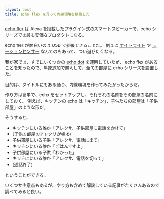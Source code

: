 ```yaml
---
layout: post
title: echo flex を買って内線環境を構築した
---
```


[echo flex](https://www.amazon.co.jp/dp/B07PGX7GC9/ref=cm_sw_r_tw_dp_x_FlJlFbVZEFH2Z) は
Alexa を搭載したプラグイン式のスマートスピーカーで、echo シリーズでは最も安価なプロダクトになる。

echo flex が面白いのは USB で拡張できることだ。
例えば [ナイトライト](https://www.amazon.co.jp/dp/B07VDPY2RL/ref=cm_sw_r_tw_dp_x_EDJlFbSQ0EZQX) や
[モーションセンサー](https://www.amazon.co.jp/dp/B07VF43BG1/ref=cm_sw_r_tw_dp_x_bAJlFbBZEN6X6) なんてのもあって、つい遊びたくなる。

我が家では、すでにいくつかの [echo dot](https://www.amazon.co.jp/dp/B07PFFMQ64/ref=cm_sw_r_tw_dp_x_KqJlFb8Y829YG) を運用していたが、
echo flex があることを知ったので、早速追加で購入して、全ての部屋に echo シリーズを設置した。

目的は、タイトルにもある通り、内線環境を作ってみたかったからだ。

作り方は簡単で、echo をセットアップし、それぞれの名前をその部屋の名前にしておく。
例えば、キッチンの echo は「キッチン」、子供たちの部屋は「子供部屋」のような形だ。

そうすると、

- キッチンにいる誰か「アレクサ、子供部屋に電話をかけて」
- (子供の部屋のアレクサが鳴る)
- 子供部屋にいる子供「アレクサ、電話に出て」
- キッチンにいる誰か「ごはんですよ」
- 子供部屋にいる子供「わかった」
- キッチににいる誰か「アレクサ、電話を切って」
- (通話終了)

ということができる。

いくつか注意点もあるが、やり方も含めて解説している記事がたくさんあるので調べてみると良い。
    

